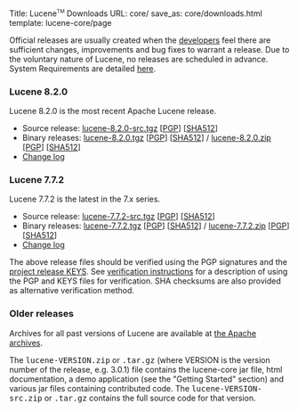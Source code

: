 Title: Lucene<span style="vertical-align: super; font-size: xx-small">TM</span> Downloads
URL: core/
save_as: core/downloads.html
template: lucene-core/page

Official releases are usually created when the [developers](../whoweare.html) feel there are
            sufficient changes, improvements and bug fixes to warrant a release.
            Due to the voluntary nature of Lucene, no releases are scheduled in advance. System Requirements are detailed
            [here](systemreqs.html).

### Lucene 8.2.0

Lucene 8.2.0 is the most recent Apache Lucene release.

 - Source release: [lucene-8.2.0-src.tgz](https://www.apache.org/dyn/closer.lua/lucene/java/8.2.0/lucene-8.2.0-src.tgz) [[PGP](https://www.apache.org/dist/lucene/java/8.2.0/lucene-8.2.0-src.tgz.asc)] [[SHA512](https://www.apache.org/dist/lucene/java/8.2.0/lucene-8.2.0-src.tgz.sha512)]
 - Binary releases:  [lucene-8.2.0.tgz](https://www.apache.org/dyn/closer.lua/lucene/java/8.2.0/lucene-8.2.0.tgz) [[PGP](https://www.apache.org/dist/lucene/java/8.2.0/lucene-8.2.0.tgz.asc)] [[SHA512](https://www.apache.org/dist/lucene/java/8.2.0/lucene-8.2.0.tgz.sha512)] / [lucene-8.2.0.zip](https://www.apache.org/dyn/closer.lua/lucene/java/8.2.0/lucene-8.2.0.zip) [[PGP](https://www.apache.org/dist/lucene/java/8.2.0/lucene-8.2.0.zip.asc)] [[SHA512](https://www.apache.org/dist/lucene/java/8.2.0/lucene-8.2.0.zip.sha512)]
 - [Change log](https://lucene.apache.org/core/8_2_0/changes/Changes.html)

### Lucene 7.7.2

Lucene 7.7.2 is the latest in the 7.x series.

 - Source release: [lucene-7.7.2-src.tgz](https://www.apache.org/dyn/closer.lua/lucene/java/7.7.2/lucene-7.7.2-src.tgz) [[PGP](https://www.apache.org/dist/lucene/java/7.7.2/lucene-7.7.2-src.tgz.asc)] [[SHA512](https://www.apache.org/dist/lucene/java/7.7.2/lucene-7.7.2-src.tgz.sha512)]
 - Binary releases:  [lucene-7.7.2.tgz](https://www.apache.org/dyn/closer.lua/lucene/java/7.7.2/lucene-7.7.2.tgz) [[PGP](https://www.apache.org/dist/lucene/java/7.7.2/lucene-7.7.2.tgz.asc)] [[SHA512](https://www.apache.org/dist/lucene/java/7.7.2/lucene-7.7.2.tgz.sha512)] / [lucene-7.7.2.zip](https://www.apache.org/dyn/closer.lua/lucene/java/7.7.2/lucene-7.7.2.zip) [[PGP](https://www.apache.org/dist/lucene/java/7.7.2/lucene-7.7.2.zip.asc)] [[SHA512](https://www.apache.org/dist/lucene/java/7.7.2/lucene-7.7.2.zip.sha512)]
 - [Change log](https://lucene.apache.org/core/7_7_2/changes/Changes.html)

The above release files should be verified using the PGP signatures and the
[project release KEYS](https://www.apache.org/dist/lucene/KEYS). See
[verification instructions](https://www.apache.org/dyn/closer.cgi#verify) for a
description of using the PGP and KEYS files for verification. SHA checksums
are also provided as alternative verification method.

### Older releases

Archives for all past versions of Lucene are available at [the Apache archives](https://archive.apache.org/dist/lucene/java/).

The <tt>lucene-VERSION.zip</tt> or <tt>.tar.gz</tt> (where VERSION is the version number of the release, e.g. 3.0.1) file contains the
            lucene-core jar file, html documentation, a demo application (see the "Getting Started" section)
            and various jar files containing contributed code.  The
            <tt>lucene-VERSION-src.zip</tt> or <tt>.tar.gz</tt> contains the full source
            code for that version.
